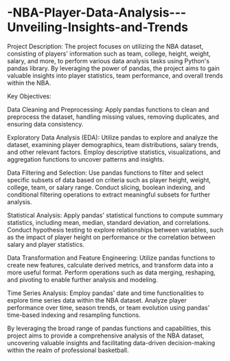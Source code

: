 # -NBA-Player-Data-Analysis---Unveiling-Insights-and-Trends
Project Description:
The project focuses on utilizing the NBA dataset, consisting of players' information such as team, college, height, weight, salary, and more, to perform various data analysis tasks using Python's pandas library. By leveraging the power of pandas, the project aims to gain valuable insights into player statistics, team performance, and overall trends within the NBA.

Key Objectives:

Data Cleaning and Preprocessing: Apply pandas functions to clean and preprocess the dataset, handling missing values, removing duplicates, and ensuring data consistency.

Exploratory Data Analysis (EDA): Utilize pandas to explore and analyze the dataset, examining player demographics, team distributions, salary trends, and other relevant factors. Employ descriptive statistics, visualizations, and aggregation functions to uncover patterns and insights.

Data Filtering and Selection: Use pandas functions to filter and select specific subsets of data based on criteria such as player height, weight, college, team, or salary range. Conduct slicing, boolean indexing, and conditional filtering operations to extract meaningful subsets for further analysis.

Statistical Analysis: Apply pandas' statistical functions to compute summary statistics, including mean, median, standard deviation, and correlations. Conduct hypothesis testing to explore relationships between variables, such as the impact of player height on performance or the correlation between salary and player statistics.

Data Transformation and Feature Engineering: Utilize pandas functions to create new features, calculate derived metrics, and transform data into a more useful format. Perform operations such as data merging, reshaping, and pivoting to enable further analysis and modeling.

Time Series Analysis: Employ pandas' date and time functionalities to explore time series data within the NBA dataset. Analyze player performance over time, season trends, or team evolution using pandas' time-based indexing and resampling functions.

By leveraging the broad range of pandas functions and capabilities, this project aims to provide a comprehensive analysis of the NBA dataset, uncovering valuable insights and facilitating data-driven decision-making within the realm of professional basketball.
